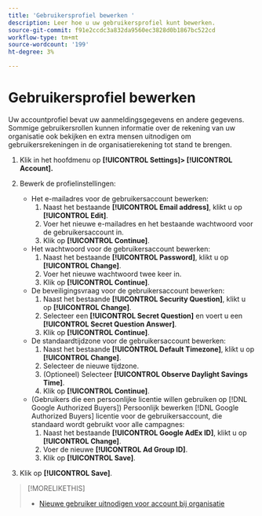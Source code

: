 ```yaml
---
title: 'Gebruikersprofiel bewerken '
description: Leer hoe u uw gebruikersprofiel kunt bewerken.
source-git-commit: f91e2ccdc3a832da9560ec3828d0b1867bc522cd
workflow-type: tm+mt
source-wordcount: '199'
ht-degree: 3%

---
```


# Gebruikersprofiel bewerken

Uw accountprofiel bevat uw aanmeldingsgegevens en andere gegevens. Sommige gebruikersrollen kunnen informatie over de rekening van uw organisatie ook bekijken en extra mensen uitnodigen om gebruikersrekeningen in de organisatierekening tot stand te brengen.

1. Klik in het hoofdmenu op **[!UICONTROL Settings]> [!UICONTROL Account].**

1. Bewerk de profielinstellingen:
   * Het e-mailadres voor de gebruikersaccount bewerken:
      1. Naast het bestaande **[!UICONTROL Email address]**, klikt u op **[!UICONTROL Edit]**.
      1. Voer het nieuwe e-mailadres en het bestaande wachtwoord voor de gebruikersaccount in.
      1. Klik op **[!UICONTROL Continue]**.
   * Het wachtwoord voor de gebruikersaccount bewerken:
      1. Naast het bestaande **[!UICONTROL Password]**, klikt u op **[!UICONTROL Change]**.
      1. Voer het nieuwe wachtwoord twee keer in.
      1. Klik op **[!UICONTROL Continue]**.
   * De beveiligingsvraag voor de gebruikersaccount bewerken:
      1. Naast het bestaande **[!UICONTROL Security Question]**, klikt u op **[!UICONTROL Change]**.
      1. Selecteer een **[!UICONTROL Secret Question]** en voert u een **[!UICONTROL Secret Question Answer]**.
      1. Klik op **[!UICONTROL Continue]**.
   * De standaardtijdzone voor de gebruikersaccount bewerken:
      1. Naast het bestaande **[!UICONTROL Default Timezone]**, klikt u op **[!UICONTROL Change]**.
      1. Selecteer de nieuwe tijdzone.
      1. (Optioneel) Selecteer **[!UICONTROL Observe Daylight Savings Time]**.
      1. Klik op **[!UICONTROL Continue]**.
   * (Gebruikers die een persoonlijke licentie willen gebruiken op [!DNL Google Authorized Buyers]) Persoonlijk bewerken [!DNL Google Authorized Buyers] licentie voor de gebruikersaccount, die standaard wordt gebruikt voor alle campagnes:
      1. Naast het bestaande **[!UICONTROL Google AdEx ID]**, klikt u op **[!UICONTROL Change]**.
      1. Voer de nieuwe **[!UICONTROL Ad Group ID]**.
      1. Klik op **[!UICONTROL Save]**.

1. Klik op **[!UICONTROL Save]**.

>[!MORELIKETHIS]
>
>* [Nieuwe gebruiker uitnodigen voor account bij organisatie](user-invite.md)


<!-- >* [User Profile and Organization Account Settings](user-and-account-settings.md) -->
